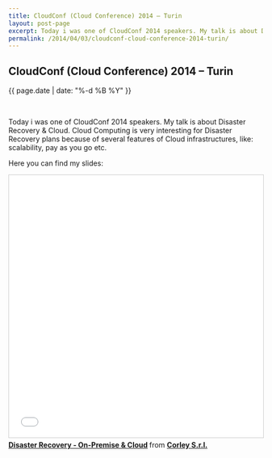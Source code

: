 ```yaml
---
title: CloudConf (Cloud Conference) 2014 – Turin
layout: post-page
excerpt: Today i was one of CloudConf 2014 speakers. My talk is about Disaster Recovery & Cloud. Cloud Computing is very interesting for Disaster Recovery plans because of several features of Cloud infrastructures, like scalability, pay as you go etc.
permalink: /2014/04/03/cloudconf-cloud-conference-2014-turin/
---
```


## CloudConf (Cloud Conference) 2014 – Turin

<p class="small text-center">{{ page.date | date: "%-d %B %Y" }}</p>
<div>&nbsp;</div>

Today i was one of CloudConf 2014 speakers. My talk is about Disaster Recovery  & Cloud. Cloud Computing is very interesting for Disaster Recovery plans because of several features of Cloud infrastructures, like: scalability, pay as you go etc.

Here you can find my slides:

<div class="row text-center">
<iframe src="//www.slideshare.net/slideshow/embed_code/33126554" width="640" height="520" frameborder="0" marginwidth="0" marginheight="0" scrolling="no" style="border:1px solid #CCC; border-width:1px; margin-bottom:5px; max-width: 100%;" allowfullscreen> </iframe> <div style="margin-bottom:5px"> <strong> <a href="//www.slideshare.net/corleycloud/cloud-conf-2014" title="Disaster Recovery - On-Premise &amp; Cloud" target="_blank">Disaster Recovery - On-Premise &amp; Cloud</a> </strong> from <strong><a href="//www.slideshare.net/corleycloud" target="_blank">Corley S.r.l.</a></strong> </div>
</div>

